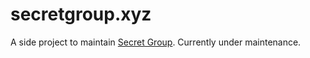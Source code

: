 # secretgroup.xyz

A side project to maintain [Secret Group](secretgroup.xyz). Currently under maintenance.
